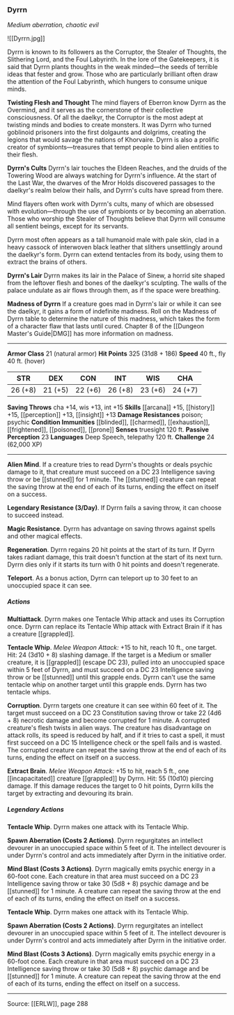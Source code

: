 ### Dyrrn
_Medium aberration, chaotic evil_

![[Dyrrn.jpg]]

Dyrrn is known to its followers as the Corruptor, the Stealer of Thoughts, the Slithering Lord, and the Foul Labyrinth. In the lore of the Gatekeepers, it is said that Dyrrn plants thoughts in the weak minded—the seeds of terrible ideas that fester and grow. Those who are particularly brilliant often draw the attention of the Foul Labyrinth, which hungers to consume unique minds.

**Twisting Flesh and Thought** The mind flayers of Eberron know Dyrrn as the Overmind, and it serves as the cornerstone of their collective consciousness. Of all the daelkyr, the Corruptor is the most adept at twisting minds and bodies to create monsters. It was Dyrrn who turned goblinoid prisoners into the first dolgaunts and dolgrims, creating the legions that would savage the nations of Khorvaire. Dyrrn is also a prolific creator of symbionts—treasures that tempt people to bind alien entities to their flesh.


**Dyrrn's Cults** Dyrrn's lair touches the Eldeen Reaches, and the druids of the Towering Wood are always watching for Dyrrn's influence. At the start of the Last War, the dwarves of the Mror Holds discovered passages to the daelkyr's realm below their halls, and Dyrrn's cults have spread from there.

Mind flayers often work with Dyrrn's cults, many of which are obsessed with evolution—through the use of symbionts or by becoming an aberration. Those who worship the Stealer of Thoughts believe that Dyrrn will consume all sentient beings, except for its servants.

Dyrrn most often appears as a tall humanoid male with pale skin, clad in a heavy cassock of interwoven black leather that slithers unsettlingly around the daelkyr's form. Dyrrn can extend tentacles from its body, using them to extract the brains of others.



**Dyrrn's Lair** Dyrrn makes its lair in the Palace of Sinew, a horrid site shaped from the leftover flesh and bones of the daelkyr's sculpting. The walls of the palace undulate as air flows through them, as if the space were breathing.


**Madness of Dyrrn** If a creature goes mad in Dyrrn's lair or while it can see the daelkyr, it gains a form of indefinite madness. Roll on the Madness of Dyrrn table to determine the nature of this madness, which takes the form of a character flaw that lasts until cured. Chapter 8 of the [[Dungeon Master's Guide|DMG]] has more information on madness.







---

**Armor Class** 21 (natural armor)
**Hit Points** 325 (31d8 + 186)
**Speed** 40 ft., fly 40 ft. (hover)

| STR     | DEX     | CON     | INT     | WIS     | CHA     |
|---------|---------|---------|---------|---------|---------|
| 26 (+8) | 21 (+5) | 22 (+6) | 26 (+8) | 23 (+6) | 24 (+7) |

**Saving Throws** cha +14, wis +13, int +15
**Skills** [[arcana]] +15, [[history]] +15, [[perception]] +13, [[insight]] +13
**Damage Resistances** poison; psychic
**Condition Immunities** [[blinded]], [[charmed]], [[exhaustion]], [[frightened]], [[poisoned]], [[prone]]
**Senses** truesight 120 ft.
**Passive Perception** 23
**Languages** Deep Speech, telepathy 120 ft.
**Challenge** 24 (62,000 XP)

---

**Alien Mind**. If a creature tries to read Dyrrn's thoughts or deals psychic damage to it, that creature must succeed on a DC 23 Intelligence saving throw or be [[stunned]] for 1 minute. The [[stunned]] creature can repeat the saving throw at the end of each of its turns, ending the effect on itself on a success.

**Legendary Resistance (3/Day)**. If Dyrrn fails a saving throw, it can choose to succeed instead.

**Magic Resistance**. Dyrrn has advantage on saving throws against spells and other magical effects.

**Regeneration**. Dyrrn regains 20 hit points at the start of its turn. If Dyrrn takes radiant damage, this trait doesn't function at the start of its next turn. Dyrrn dies only if it starts its turn with 0 hit points and doesn't regenerate.

**Teleport**. As a bonus action, Dyrrn can teleport up to 30 feet to an unoccupied space it can see.

##### Actions
**Multiattack**. Dyrrn makes one Tentacle Whip attack and uses its Corruption once. Dyrrn can replace its Tentacle Whip attack with Extract Brain if it has a creature [[grappled]].

**Tentacle Whip**. _Melee Weapon Attack:_ +15 to hit, reach 10 ft., one target. Hit: 24 (3d10 + 8) slashing damage. If the target is a Medium or smaller creature, it is [[grappled]] (escape DC 23), pulled into an unoccupied space within 5 feet of Dyrrn, and must succeed on a DC 23 Intelligence saving throw or be [[stunned]] until this grapple ends. Dyrrn can't use the same tentacle whip on another target until this grapple ends. Dyrrn has two tentacle whips.

**Corruption**. Dyrrn targets one creature it can see within 60 feet of it. The target must succeed on a DC 23 Constitution saving throw or take 22 (4d6 + 8) necrotic damage and become corrupted for 1 minute. A corrupted creature's flesh twists in alien ways. The creature has disadvantage on attack rolls, its speed is reduced by half, and if it tries to cast a spell, it must first succeed on a DC 15 Intelligence check or the spell fails and is wasted. The corrupted creature can repeat the saving throw at the end of each of its turns, ending the effect on itself on a success.

**Extract Brain**. _Melee Weapon Attack:_ +15 to hit, reach 5 ft., one [[incapacitated]] creature [[grappled]] by Dyrrn. Hit: 55 (10d10) piercing damage. If this damage reduces the target to 0 hit points, Dyrrn kills the target by extracting and devouring its brain.

##### Legendary Actions
**Tentacle Whip**. Dyrrn makes one attack with its Tentacle Whip.

**Spawn Aberration (Costs 2 Actions)**. Dyrrn regurgitates an intellect devourer in an unoccupied space within 5 feet of it. The intellect devourer is under Dyrrn's control and acts immediately after Dyrrn in the initiative order.

**Mind Blast (Costs 3 Actions)**. Dyrrn magically emits psychic energy in a 60-foot cone. Each creature in that area must succeed on a DC 23 Intelligence saving throw or take 30 (5d8 + 8) psychic damage and be [[stunned]] for 1 minute. A creature can repeat the saving throw at the end of each of its turns, ending the effect on itself on a success.

**Tentacle Whip**. Dyrrn makes one attack with its Tentacle Whip.

**Spawn Aberration (Costs 2 Actions)**. Dyrrn regurgitates an intellect devourer in an unoccupied space within 5 feet of it. The intellect devourer is under Dyrrn's control and acts immediately after Dyrrn in the initiative order.

**Mind Blast (Costs 3 Actions)**. Dyrrn magically emits psychic energy in a 60-foot cone. Each creature in that area must succeed on a DC 23 Intelligence saving throw or take 30 (5d8 + 8) psychic damage and be [[stunned]] for 1 minute. A creature can repeat the saving throw at the end of each of its turns, ending the effect on itself on a success.


---

Source: [[ERLW]], page 288
